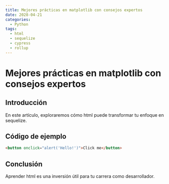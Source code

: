 ```yaml
---
title: Mejores prácticas en matplotlib con consejos expertos
date: 2028-04-21
categories:
  - Python
tags:
  - html
  - sequelize
  - cypress
  - rollup
---
```


# Mejores prácticas en matplotlib con consejos expertos

## Introducción

En este artículo, exploraremos cómo html puede transformar tu enfoque en sequelize.

## Código de ejemplo

```html
<button onclick="alert('Hello!')">Click me</button>
```

## Conclusión

Aprender html es una inversión útil para tu carrera como desarrollador.